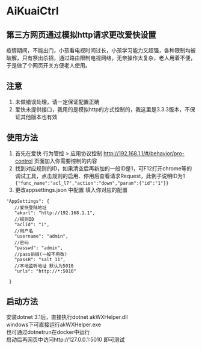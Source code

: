# AiKuaiCtrl
## 第三方网页通过模拟http请求更改爱快设置
疫情期间，不能出门，小孩看电视时间过长，小孩学习能力又超强，各种限制均被破解，只有祭出杀招，通过路由限制电视网络，无奈操作太复杂，老人用着不便，于是做了个网页开关方便老人使用。

## 注意
1. 未做错误处理，请一定保证配置正确
2. 爱快未提供接口，我用的是模拟http的方式控制的，我这里是3.3.3版本，不保证其他版本也有效 

## 使用方法
1. 首先在爱快 行为管控 > 应用协议控制 http://192.168.1.1/#/behavior/pro-control 页面加入你需要控制的内容
2. 找到对应规则的ID，如果清空后再新加的一般ID是1，可F12打开chrome等的调试工具，点击规则的启用、停用后查看请求Request，此例子说明ID为1
`{"func_name":"acl_l7","action":"down","param":{"id":"1"}}`
3. 更改appsettings.json 中配置 填入你对应的配置
 ```
 "AppSettings": {
    //爱快登陆地址
    "akurl": "http://192.168.1.1",
    //规则ID
    "aclId": "1",
    //用户名
    "username": "admin",
    //密码
    "passwd": "admin",
    //pass前缀(一般不用改)
    "passH": "salt_11",
    //本地监听地址 默认为5010
    "urls": "http://*:5010"

  }
```

## 启动方法
安装dotnet 3.1后，直接执行dotnet akWXHelper.dll  
windows下可直接运行akWXHelper.exe  
也可通过dotnetrun在docker中运行  
启动后再网页中访问http://127.0.0.1:5010 即可测试
